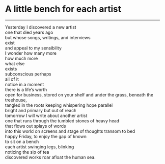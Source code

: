 # A little bench for each artist

***

Yesterday I discovered a new artist\
one that died years ago\
but whose songs, writings, and interviews\
exist\
and appeal to my sensibility\
I wonder how many more\
how much more\
what else\
exists\
subconscious perhaps\
all of it\
notice in a moment\
there is a life’s worth\
open for business, stored on your shelf and under the grass, beneath the treehouse,\
tangled in the roots keeping whispering hope parallel\
bright and primary but out of reach\
tomorrow I will write about another artist\
one that runs through the tumbled stones of heavy head\
that flows out splays of words\
into this world on screens and stage of thoughts transom to bed\
happy Friday, to enjoy the gap of known\
to sit on a bench\
each artist swinging legs, blinking\
noticing the sip of tea\
discovered works roar afloat the human sea.
